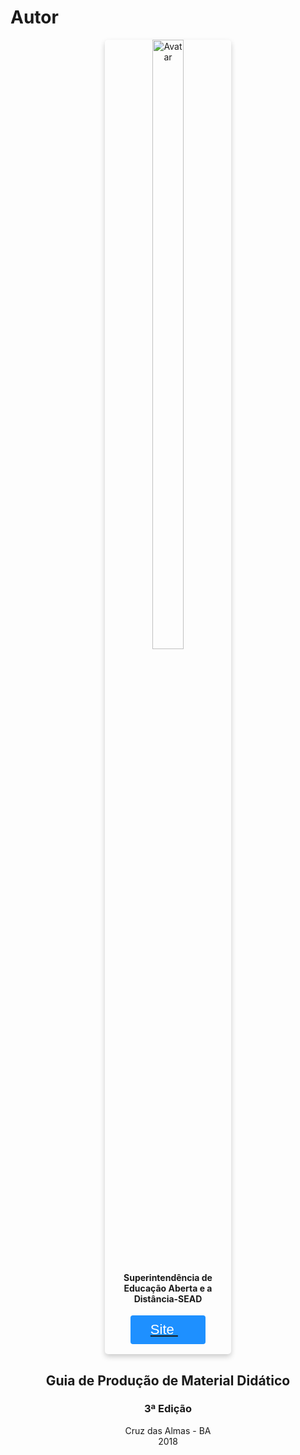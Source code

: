 
# Autor

<style>

.card {
  box-shadow: 0 4px 8px 0 rgba(0,0,0,0.2);
  transition: 0.3s;
  width: 40%;
  border-radius: 5px;
}

.card:hover {
  box-shadow: 0 8px 16px 0 rgba(0,0,0,0.2);
}

img {
  border-radius: 5px 5px 0 0;
}

.container {
  padding: 2px 16px;
}

.button {
  border-radius: 4px;
  background-color: #1E90FF;
  border: none;
  color: #FFFFFF;
  text-align: center;
  font-size: 22px;
  padding: 10px;
  width: 120px;
  transition: all 0.5s;
  cursor: pointer;
  margin: 0px;
}

.button span {
  cursor: pointer;
  position: 100%;
  transition: 0.5s;
}

.button span:after {
  content: '\00bb';
  position: 100%;
  opacity: 0;
  top: 0;
  right: 0px;
  transition: 0.5s;
}

.button:hover span {
  padding-right: 0px;
}

.button:hover span:after {
  opacity: 1;
  right: 0;
}


</style>

<center> 
<div class="card">
	<center> 
  <img src="../imagens/sead.png" alt="Avatar" style="width:50%">
    </center>
  <div class="container">
    <h4 align="center"><b>Superintendência de Educação Aberta e a Distância-SEAD</b></h4> 
    <p><button class="button"><a href="https://ufrb.edu.br/ead" target="_blank"><span style="color:#FFF"> Site </a></span></button></p> 
  </div>
</div>
</center> 


<center><h2><strong>Guia de Produção de Material Didático</strong></h2></center>
<center><h3><strong>3ª Edição</strong></h3></center>
<center>Cruz das Almas - BA </center>
<center>2018 </center>


